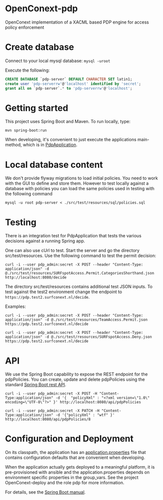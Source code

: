 # OpenConext-pdp
OpenConext implementation of a XACML based PDP engine for access policy enforcement

# Create database

Connect to your local mysql database: `mysql -uroot`

Execute the following:

```sql
CREATE DATABASE `pdp-server` DEFAULT CHARACTER SET latin1;
create user 'pdp-serverrw'@'localhost' identified by 'secret';
grant all on `pdp-server`.* to 'pdp-serverrw'@'localhost';
```

# Getting started
This project uses Spring Boot and Maven. To run locally, type:

`mvn spring-boot:run`

When developing, it's convenient to just execute the applications main-method, which is in [PdpApplication](src/main/java/pdp/PdpApplication).

# Local database content

We don't provide flyway migrations to load initial policies. You need to work with the GUI to define and store them. However to test locally against
a database with policies you can load the same policies used in testing with the following command

`mysql -u root pdp-server < ./src/test/resources/sql/policies.sql`

# Testing

There is an integration test for PdpApplication that tests the various decisions against a running Spring app. 

One can also use cUrl to test. Start the server and go the directory src/test/resources. Use the following command to test the permit decision:

`curl -i --user pdp_admin:secret -X POST --header "Content-Type: application/json" -d @./src/test/resources/SURFspotAccess.Permit.CategoriesShorthand.json http://localhost:8080/decide`

The directory src/test/resources contains additional test JSON inputs. To test against the test2 environment change the endpoint to `https://pdp.test2.surfconext.nl/decide`. 

Examples:

`curl -i --user pdp_admin:secret -X POST --header "Content-Type: application/json" -d @./src/test/resources/TeamAccess.Permit.json https://pdp.test2.surfconext.nl/decide`

`curl -i --user pdp_admin:secret -X POST --header "Content-Type: application/json" -d @./src/test/resources/SURFspotAccess.Deny.json https://pdp.test2.surfconext.nl/decide`

# API

We use the Spring Boot capability to expose the REST endpoint for the pdpPolicies. You can create, update and delete pdpPolicies using the standard 
[Spring Boot rest API](https://spring.io/guides/gs/accessing-data-rest/).

`curl -i --user pdp_admin:secret -X POST -H "Content-Type:application/json" -d '{  "policyXml" : "<?xml version=\"1.0\" encoding=\"UTF-8\"?>" }' http://localhost:8080/api/pdpPolicies`

`curl -i --user pdp_admin:secret -X PATCH -H "Content-Type:application/json" -d '{"policyXml" : "wtf" }' http://localhost:8080/api/pdpPolicies/8`

# Configuration and Deployment

On its classpath, the application has an [application.properties](src/main/resources/application.properties) file that
contains configuration defaults that are convenient when developing.

When the application actually gets deployed to a meaningful platform, it is pre-provisioned with ansible and the application.properties depends on
environment specific properties in the group_vars. See the project OpenConext-deploy and the role pdp for more information.

For details, see the [Spring Boot manual](http://docs.spring.io/spring-boot/docs/1.2.1.RELEASE/reference/htmlsingle/).

